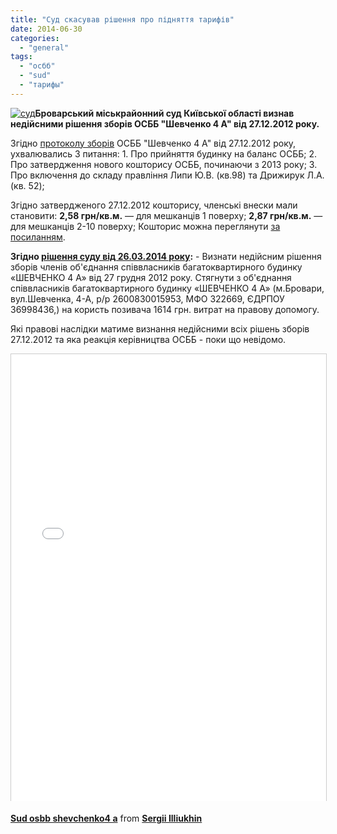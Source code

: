```yaml
---
title: "Суд скасував рішення про підняття тарифів"
date: 2014-06-30
categories: 
  - "general"
tags: 
  - "осбб"
  - "sud"
  - "тарифы"
---
```


[![суд](http://shevchenko4a.brovary.org/wp-content/uploads/2014/06/sud-300x198.jpg)](http://shevchenko4a.brovary.org/wp-content/uploads/2014/06/sud.jpg)**Броварський міськрайонний суд Київської області визнав недійсними рішення зборів ОСББ "Шевченко 4 А" від 27.12.2012 року.**

Згідно [протоколу зборів](http://shevchenko4a.brovary.org/tarifi-pidvishheno-protokol-zagalnih-zboriv-vid-27-grudnya-2012-roku/) ОСББ "Шевченко 4 А" від 27.12.2012 року, ухвалювались 3 питання: 1. Про прийняття будинку на баланс ОСББ; 2. Про затвердження нового кошторису ОСББ, починаючи з 2013 року; 3. Про включення до складу правління Липи Ю.В. (кв.98) та Дрижирук Л.А. (кв. 52);

Згідно затвердженого 27.12.2012 кошторису, членські внески мали становити: **2,58 грн/кв.м.** — для мешканців 1 поверху; **2,87 грн/кв.м.** — для мешканців 2-10 поверху; Кошторис можна переглянути [за посиланням](http://shevchenko4a.brovary.org/proekt-koshtorisu-na-2013-rik-onovleno/).

**Згідно [рішення суду від 26.03.2014 року](http://shevchenko4a.brovary.org/wp-content/uploads/2014/06/Sud-OSBB-Shevchenko4A.pdf):** - Визнати недійсним рішення зборів членів об'єднання співвласників багатоквартирного будинку «ШЕВЧЕНКО 4 А» від 27 грудня 2012 року. Стягнути з об'єднання співвласників багатоквартирного будинку «ШЕВЧЕНКО 4 А» (м.Бровари, вул.Шевченка, 4-А, р/р 2600830015953, МФО 322669, ЄДРПОУ 36998436,) на користь позивача 1614 грн. витрат на правову допомогу.

Які правові наслідки матиме визнання недійсними всіх рішень зборів 27.12.2012 та яка реакція керівництва ОСББ - поки що невідомо. <!--more-->

<iframe src="//www.slideshare.net/slideshow/embed_code/36476883" width="670" height="715" frameborder="0" marginwidth="0" marginheight="0" scrolling="no" style="border:1px solid #CCC; border-width:1px 1px 0; margin-bottom:5px; max-width: 100%;" allowfullscreen></iframe>

**[Sud osbb shevchenko4 a](https://www.slideshare.net/sergIlliukhin/sud-osbb-shevchenko4-a "Sud osbb shevchenko4 a")** from **[Sergii Illiukhin](http://www.slideshare.net/sergIlliukhin)**
